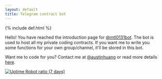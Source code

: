 ```yaml
---
layout: default
title: Telegram contract bot
---
```

{% include def.html %}

Hello! You have reached the introduction page for [@mtl0131bot](https://t.me/mtl0131bot). The bot is used to host all my private coding contracts. If you want me to write you some functions for your own group/channel, it'll be stored in this bot.

Want me to code for you? Contact me at [@austinhuang](https://t.me/austinhuang) or read more details [here](https://austinhuang.me/services).

<script async src="https://telegram.org/js/telegram-widget.js?1" data-telegram-post="devlist/27" data-width="100%"></script>

[![Uptime Robot ratio (7 days)](https://img.shields.io/uptimerobot/ratio/7/m779810797-12bb8fbd4bde3c09e10a5ce2.svg)](https://status.austinhuang.me)
